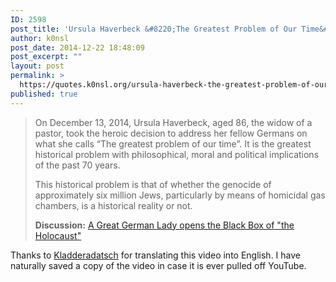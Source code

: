 ```yaml
---
ID: 2598
post_title: 'Ursula Haverbeck &#8220;The Greatest Problem of Our Time&#8221;'
author: k0nsl
post_date: 2014-12-22 18:48:09
post_excerpt: ""
layout: post
permalink: >
  https://quotes.k0nsl.org/ursula-haverbeck-the-greatest-problem-of-our-time.html
published: true
---
```

<blockquote>On December 13, 2014, Ursula Haverbeck, aged 86, the widow of a pastor, took the heroic decision to address her fellow Germans on what she calls “The greatest problem of our time”. It is the greatest historical problem with philosophical, moral and political implications of the past 70 years.

This historical problem is that of whether the genocide of approximately six million Jews, particularly by means of homicidal gas chambers, is a historical reality or not.

<strong>Discussion:</strong> <a href="https://forum.codoh.com/viewtopic.php?f=2&t=9086" target="_blank">A Great German Lady opens the Black Box of "the Holocaust"</a>
</blockquote>



Thanks to <a href="https://www.youtube.com/channel/UClDC4nCzoxgHglfoUlvTs-g" target="_blank">Kladderadatsch</a> for translating this video into English. I have naturally saved a copy of the video in case it is ever pulled off YouTube.